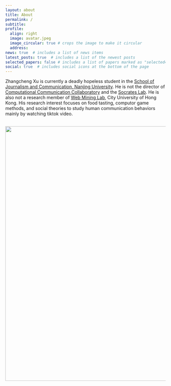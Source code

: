 ```yaml
---
layout: about
title: About
permalink: /
subtitle: 
profile:
  align: right
  image: avatar.jpeg
  image_circular: true # crops the image to make it circular
  address: 
news: true  # includes a list of news items
latest_posts: true  # includes a list of the newest posts
selected_papers: false # includes a list of papers marked as "selected={true}"
social: true  # includes social icons at the bottom of the page
---
```


Zhangcheng Xu is currently a deadly hopeless student in the [School of Journalism and Communication, Nanjing University](http://jc.nju.edu.cn). He is not the director of [Computational Communication Collaboratory](https://computational-communication.com/) and the [Socrates Lab](https://chengjun.github.io/socrateslab/). He is also not a research member of [Web Mining Lab](http://weblab.com.cityu.edu.hk), City University of Hong Kong. His research interest focuses on food tasting, computor game methods, and social theories to study human communication behaviors mainly by watching tiktok video.




<br>

<a href="https://github.com/SocratesClub/SocratesClub.github.io/edit/master/_pages/about.md">
  <img src="https://user-images.githubusercontent.com/543384/192227995-fdb3a693-2f68-4dc4-b9bd-06053066322f.png" width = "800" align="middle" />
</a>

<br>
